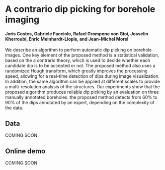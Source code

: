 # A contrario dip picking for borehole imaging

#### 	Joris Costes, Gabriele Facciolo, Rafael Grompone von Gioi, Josselin Kherroubi, Enric Meinhardt-Llopis, and Jean-Michel Morel


We describe an algorithm to perform automatic dip picking on borehole images. One key element of the proposed method is a statistical validation, based on the a contrario theory, which is used to decide whether each candidate dip is to be accepted or not. The proposed method  also uses a randomized Hough transform, which greatly improves the processing speed,	allowing for a real-time detection of dips during image visualization. In addition, the same algorithm can be applied at different scales to provide a multi-resolution analysis of the structures. Our experiments show that the proposed algorithm produces reliable dip picking by an evaluation on three manually annotated boreholes: the proposed method detects from 60% to 90% of the dips annotated by an expert, depending on the complexity of the data.


## Data

COMING SOON

## Online demo

COMING SOON
